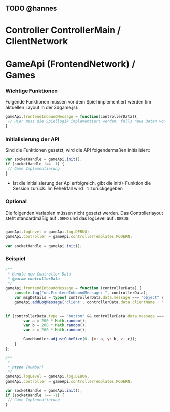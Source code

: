 ## TODO @hannes

# Controller ControllerMain / ClientNetwork
 
# GameApi (FrontendNetwork) / Games

### Wichtige Funktionen
Folgende Funktionen müssen vor dem Spiel implementiert werden (im aktuellen Layout in der 3dgame.js):

```javascript
gameApi.frontendInboundMessage = function(controllerData){
 // Hier muss die Spiellogik implementiert werden, falls neue Daten vom Controller Template kommen
}
```
### Initialisierung der API
Sind die Funktionen gesetzt, wird die API folgendermaßen initialisiert:
```javascript
var socketHandle = gameApi.init();
if (socketHandle !== -1) {
 // Game Implementierung
}
```
- Ist die Initialisierung der Api erfolgreich, gibt die init()-Funktion die Session zurück. 
Im Fehelrfall wird ```-1``` zurückgegeben

### Optional
Die folgenden Variablen müssen nicht gesetzt werden. Das Controllerlayout steht standardmäßig auf ```.DEMO``` und das logLevel auf ```.DEBUG```
```javascript

gameApi.logLevel = gameApi.log.DEBUG;
gameApi.controller = gameApi.controllerTemplates.MODERN;
```

```javascript
var socketHandle = gameApi.init();
```

### Beispiel
```javascript
/**
 * Handle new Controller Data
 * @param controllerData
 */
gameApi.frontendInboundMessage = function (controllerData) {
    console.log("on.FrontendInboundMessage: ", controllerData);
    var msgDetails = typeof controllerData.data.message === "object" ? JSON.stringify(controllerData.data.message) : controllerData.data.message;
    gameApi.addLogMessage('client', controllerData.data.clientName + ': ' + msgDetails);


if (controllerData.type == "button" && controllerData.data.message === gameApi.BUTTON.DOWN) {
        var a = 200 * Math.random();
        var b = 200 * Math.random();
        var c = 200 * Math.random();

        GameHandler.adjustCubeSize(0, {x: a, y: b, z: c});
    }
};

/**
 *
 * @type {number}
 */
gameApi.logLevel = gameApi.log.DEBUG;
gameApi.controller = gameApi.controllerTemplates.MODERN;

var socketHandle = gameApi.init();
if (socketHandle !== -1) {
 // Game Implementierung
}
```